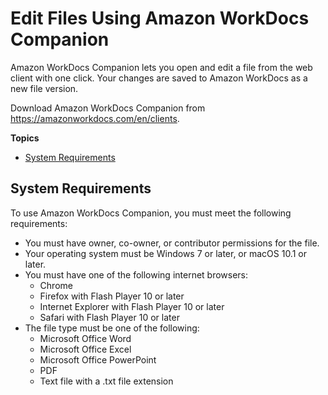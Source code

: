 # Edit Files Using Amazon WorkDocs Companion<a name="companion"></a>

Amazon WorkDocs Companion lets you open and edit a file from the web client with one click\. Your changes are saved to Amazon WorkDocs as a new file version\.

Download Amazon WorkDocs Companion from [https://amazonworkdocs\.com/en/clients](https://amazonworkdocs.com/en/clients)\.

**Topics**
+ [System Requirements](#companion_sys_reqs)

## System Requirements<a name="companion_sys_reqs"></a>

To use Amazon WorkDocs Companion, you must meet the following requirements:
+ You must have owner, co\-owner, or contributor permissions for the file\.
+ Your operating system must be Windows 7 or later, or macOS 10\.1 or later\.
+ You must have one of the following internet browsers:
  + Chrome
  + Firefox with Flash Player 10 or later
  + Internet Explorer with Flash Player 10 or later
  + Safari with Flash Player 10 or later
+ The file type must be one of the following:
  + Microsoft Office Word
  + Microsoft Office Excel
  + Microsoft Office PowerPoint
  + PDF
  + Text file with a \.txt file extension